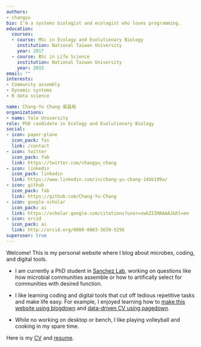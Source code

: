 ```yaml
---
authors:
- changyu
bio: I'm a systems biologist and ecologist who loves programming.
education:
  courses:
  - course: MSc in Ecology and Evolutionary Biology
    institution: National Taiwan University
    year: 2017
  - course: BSc in Life Science
    institution: National Taiwan University
    year: 2015
email: ""
interests:
- Community assembly
- Dynamic systems
- R data science

name: Chang-Yu Chang 張昌祐
organizations:
- name: Yale University
role: PhD candidate in Ecology and Evolutionary Biology
social:
- icon: paper-plane
  icon_pack: fas
  link: /contact
- icon: twitter
  icon_pack: fab
  link: https://twitter.com/changyu_chang
- icon: linkedin
  icon_pack: linkedin
  link: https://www.linkedin.com/in/chang-yu-chang-14bb199a/
- icon: github
  icon_pack: fab
  link: https://github.com/Chang-Yu-Chang
- icon: google-scholar
  icon_pack: ai
  link: https://scholar.google.com/citations?user=vwkZIIMAAAAJ&hl=en
- icon: orcid
  icon_pack: ai
  link: http://orcid.org/0000-0003-3659-5256
superuser: true
---
```


Welcome! This is my personal website where I blog about microbes, coding, and digital tools.

- I am currently a PhD student in [Sanchez Lab](http://www.sanchezlaboratory.com/), working on questions like how microbial communities assemble or how to artifically select for communities with desired function.

- I like learning coding and digital tools that cut off tedious repetitive tasks and make life easy. For example, I enjoyed learning how to [make this website using blogdown](/2018/03/08/how-to-build-up-this-website/) and [data-driven CV using pagedown](/2019/11/03/data-driven-cv/). 

- While no working on desktop or bench, I like playing volleyball and cooking in my spare time. 

Here is my [CV](http://rpubs.com/ray57512/cyc-cv) and [resume](http://rpubs.com/ray57512/cyc_resume).
